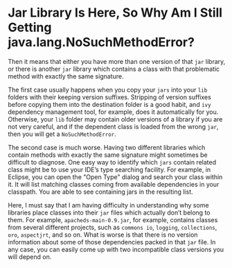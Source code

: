 # Jar Library Is Here, So Why Am I Still Getting java.lang.NoSuchMethodError?

Then it means that either you have more than one version of that `jar` library, or there is another `jar` library which 
contains a class with that problematic method with exactly the same signature.

The first case usually happens when you copy your `jars` into your `lib` folders with their keeping version suffixes. 
Stripping of version suffixes before copying them into the destination folder is a good habit, and `ivy` dependency 
management tool, for example, does it automatically for you. Otherwise, your `lib` folder may contain older versions of 
a library if you are not very careful, and if the dependent class is loaded from the wrong `jar`, then you will get a 
`NoSuchMethodError`.

The second case is much worse. Having two different libraries which contain methods with exactly the same signature might 
sometimes be difficult to diagnose. One easy way to identify which `jars` contain related class might be to use your IDE’s 
type searching facility. For example, in Eclipse, you can open the "Open Type" dialog and search your class within it. It 
will list matching classes coming from available dependencies in your classpath. You are able to see containing jars in 
the resulting list.

Here, I must say that I am having difficulty in understanding why some libraries place classes into their `jar` files 
which actually don’t belong to them. For example, `apacheds-main-0.9.jar`, for example, contains classes from several 
different projects, such as `commons io`, `logging`, `collections`, `oro`, `aspectjrt`, and so on. What is worse is that 
there is no version information about some of those dependencies packed in that `jar` file. In any case, you can easily 
come up with two incompatible class versions you will depend on.
